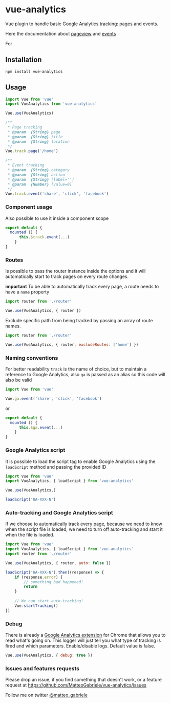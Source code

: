 # vue-analytics
Vue plugin to handle basic Google Analytics tracking: pages and events.

Here the documentation about [pageview](https://developers.google.com/analytics/devguides/collection/analyticsjs/pages) and [events](https://developers.google.com/analytics/devguides/collection/analyticsjs/events)

For 

## Installation
```shell
npm install vue-analytics
```
## Usage

```js
import Vue from 'vue'
import VueAnalytics from 'vue-analytics'

Vue.use(VueAnalytics)

/**
 * Page tracking
 * @param  {String} page
 * @param  {String} title
 * @param  {String} location
 */
Vue.track.page('/home')

/**
 * Event tracking
 * @param  {String} category
 * @param  {String} action
 * @param  {String} [label='']
 * @param  {Number} [value=0]
 */
Vue.track.event('share', 'click', 'facebook')

```

### Component usage

Also possible to use it inside a component scope

```js
export default {
  mounted () {
      this.$track.event(...)
    }
}
```

### Routes

Is possible to pass the router instance inside the options and it will automatically start to track pages on every route changes.

**important**
To be able to automatically track every page, a route needs to have a `name` property


```js
import router from './router'

Vue.use(VueAnalytics, { router })
```

Exclude specific path from being tracked by passing an array of route names.

```js
import router from './router'

Vue.use(VueAnalytics, { router, excludeRoutes: ['home'] })
```

### Naming conventions

For better readability `track` is the name of choice, but to maintain a reference to Google Analytics, also `ga` is passed as an alias so this code will also be valid

```js
import Vue from 'vue'

Vue.ga.event('share', 'click', 'facebook')

```

or

```js
export default {
  mounted () {
      this.$ga.event(...)
    }
}
```

### Google Analytics script

It is possible to load the script tag to enable Google Analytics using the `loadScript` method and passing the provided ID

```js
import Vue from 'vue'
import VueAnalytics, { loadScript } from 'vue-analytics'

Vue.use(VueAnalytics,)

loadScript('UA-XXX-N')
```

### Auto-tracking and Google Analytics script

If we choose to automatically track every page, because we need to know when the script file is loaded, we need to turn off auto-tracking and start it when the file is loaded.

```js
import Vue from 'vue'
import VueAnalytics, { loadScript } from 'vue-analytics'
import router from './router'

Vue.use(VueAnalytics, { router, auto: false })

loadScript('UA-XXX-N').then((response) => {
	if (response.error) {
		// something bad happened!
		return
	}
		
	// We can start auto-tracking!
	Vue.startTracking()
})
```

### Debug

There is already a [Google Analytics extension](https://chrome.google.com/webstore/detail/google-analytics-debugger/jnkmfdileelhofjcijamephohjechhna) for Chrome that allows you to read what's going on.
This logger will just tell you what type of tracking is fired and which parameters.
Enable/disable logs. Default value is false.

```js
Vue.use(VueAnalytics, { debug: true })
```

### Issues and features requests
Please drop an issue, if you find something that doesn't work, or a feature request at https://github.com/MatteoGabriele/vue-analytics/issues

Follow me on twitter [@matteo_gabriele](https://twitter.com/matteo_gabriele)
